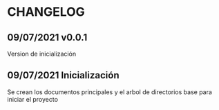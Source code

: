 # CHANGELOG

## 09/07/2021 v0.0.1

Version de inicialización

## 09/07/2021 Inicialización

Se crean los documentos principales y el arbol de directorios base para iniciar el proyecto
